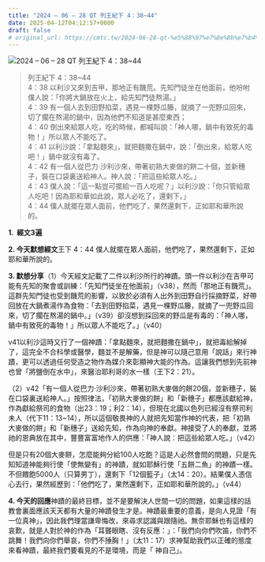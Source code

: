 ```yaml
---
title: "2024 – 06 – 28 QT 列王紀下 4：38~44"
date: 2025-04-12T04:12:57+0800
draft: false
# original_url: https://cmtc.tw/2024-06-28-qt-%e5%88%97%e7%8e%8b%e7%b4%80%e4%b8%8b-4%ef%bc%9a3844
---
```


![2024 – 06 – 28 QT 列王紀下 4：38~44](/images/qt.jpg  "2024 – 06 – 28 QT 列王紀下 4：38~44")

> 列王紀下 4：38~44  
> 4：38 以利沙又來到吉甲，那地正有饑荒。先知門徒坐在他面前，他吩咐僕人說：「你將大鍋放在火上，給先知門徒熬湯。」  
> 4：39 有一個人去到田野掐菜，遇見一棵野瓜籐，就摘了一兜野瓜回來，切了擱在熬湯的鍋中，因為他們不知道是甚麼東西；  
> 4：40 倒出來給眾人吃，吃的時候，都喊叫說：「神人哪，鍋中有致死的毒物！」所以眾人不能吃了。  
> 4：41 以利沙說：「拿點麵來」，就把麵撒在鍋中，說：「倒出來，給眾人吃吧！」鍋中就沒有毒了。  
> 4：42 有一個人從巴力‧沙利沙來，帶著初熟大麥做的餅二十個，並新穗子，裝在口袋裏送給神人。神人說：「把這些給眾人吃。」  
> 4：43 僕人說：「這一點豈可擺給一百人吃呢？」以利沙說：「你只管給眾人吃吧！因為耶和華如此說，眾人必吃了，還剩下。」  
> 4：44 僕人就擺在眾人面前，他們吃了，果然還剩下，正如耶和華所說的。

**1.  經文3遍**

**2. 今天默想經文**王下 4：44 僕人就擺在眾人面前，他們吃了，果然還剩下，正如耶和華所說的。

**3. 默想分享**（1）今天經文記載了二件以利沙所行的神蹟。頭一件以利沙在吉甲可能有先知的聚會或訓練：「先知門徒坐在他面前」（v38），然而「那地正有饑荒」。這群先知門徒也受到饑荒的影響，以致於必須有人出外到田野自行採摘野菜，好帶回放在大鍋煮湯作為食物：「去到田野掐菜，遇見一棵野瓜籐，就摘了一兜野瓜回來，切了擱在熬湯的鍋中。」（v39）卻沒想到採回來的野瓜是有毒的：「神人哪，鍋中有致死的毒物！」所以眾人不能吃了。」（v40）

v41以利沙這時又行了一個神蹟：「拿點麵來，就把麵撒在鍋中」，就把毒給解掉了，這完全不合科學或醫學，麵並不是解藥，但是神可以隨己意用「說話」來行神蹟，更可以透過任何受造之物作為媒介來彰顯神大能的作為。這讓我們想到先前神也曾「將鹽倒在水中」，來醫治耶利哥的水一樣（王下2：21）。

（2）v42「有一個人從巴力‧沙利沙來，帶著初熟大麥做的餅20個，並新穗子，裝在口袋裏送給神人。」按照律法，「初熟大麥做的餅」和「新穗子」都應該獻給神，作為獻給祭司的食物（出23：19；利2：14），但現在北國以色列已經沒有祭司利未人（代下11：13~14），所以這個敬畏神的人就把先知當作神的代表，把「初熟大麥做的餅」和「新穗子」送給先知，作為向神的奉獻。神接受了人的奉獻，並將祂的恩典放在其中，豐豐富富地作人的供應：「神人說：把這些給眾人吃。」（v42）

但是只有20個大麥餅，怎麼能夠分給100人吃飽？這是人必然會問的問題，只是先知知道神能夠行使「使無變有」的神蹟，就如耶穌行使「五餅二魚」的神蹟一樣。不但餵飽5000人（只算男丁），還剩下「12個籃子」（太14：20）。結果僕人憑信心去行，果然經歷到：「他們吃了，果然還剩下，正如耶和華所說的。」（v44）

**4. 今天的回應**神蹟的最終目標，並不是要解決人世間一切的問題，如果這樣的話教會裏面應該天天都有大量的神蹟發生才是。神蹟最重要的意義，是向人見證「有一位真神」，因此我們理當謙卑悔改，來尋求認識與跟隨祂。無奈耶穌也有這樣的哀歎，就是人對於神的作為「耳聾眼瞎、沒有反應：」：「我們向你們吹笛，你們不跳舞！我們向你們舉哀，你們不捶胸！」（太11：17）求神幫助我們以正確的態度來看神蹟，最終我們要看見的不是環境，而是「 神自己」。